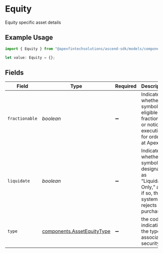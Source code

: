 # Equity

Equity specific asset details

## Example Usage

```typescript
import { Equity } from "@apexfintechsolutions/ascend-sdk/models/components";

let value: Equity = {};
```

## Fields

| Field                                                                                                    | Type                                                                                                     | Required                                                                                                 | Description                                                                                              | Example                                                                                                  |
| -------------------------------------------------------------------------------------------------------- | -------------------------------------------------------------------------------------------------------- | -------------------------------------------------------------------------------------------------------- | -------------------------------------------------------------------------------------------------------- | -------------------------------------------------------------------------------------------------------- |
| `fractionable`                                                                                           | *boolean*                                                                                                | :heavy_minus_sign:                                                                                       | Indicates whether the symbol is eligible for fractional or notional execution for orders at Apex         | true                                                                                                     |
| `liquidate`                                                                                              | *boolean*                                                                                                | :heavy_minus_sign:                                                                                       | Indicates whether the symbol is designated as “Liquidate Only,” and, if so, the system rejects purchases | true                                                                                                     |
| `type`                                                                                                   | [components.AssetEquityType](../../models/components/assetequitytype.md)                                 | :heavy_minus_sign:                                                                                       | the code indicating the type of associated security.                                                     | COMMON_STOCK                                                                                             |
